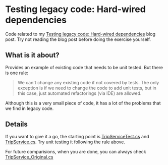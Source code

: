 # Testing legacy code: Hard-wired dependencies

Code related to my [Testing legacy code: Hard-wired dependencies][1] blog post. Try not reading the blog post before doing the exercise yourself.

## What is it about?

Provides an example of existing code that needs to be unit tested. But there is one rule:

> We can't change any existing code if not covered by tests. The only exception is if we need to change the code to add unit tests, but in this case, just automated refactorings (via IDE) are allowed.

Although this is a very small piece of code, it has a lot of the problems that we find in legacy code.

## Details

If you want to give it a go, the starting point is [TripServiceTest.cs][3] and [TripService.cs][4]. Try unit testing it following the rule above.

For future comparisions, when you are done, you can always check [TripService_Original.cs][2]

[1]: http://craftedsw.blogspot.com/2011/07/testing-legacy-hard-wired-dependencies.html "Testing legacy code: Hard-wired dependencies blog post"
[2]: https://github.com/sandromancuso/trip-service-kata/c#_net5/TripServiceKata/TripService_Original.cs "TripService_Original.cs"
[3]: https://github.com/sandromancuso/trip-service-kata/c#_net5/TripServiceKata/TripServiceKata.Tests/TripServiceTest.cs "TripServiceTest.cs"
[4]: https://github.com/sandromancuso/trip-service-kata/c#_net5/TripServiceKata/Trip/TripService.cs "TripService.cs"
